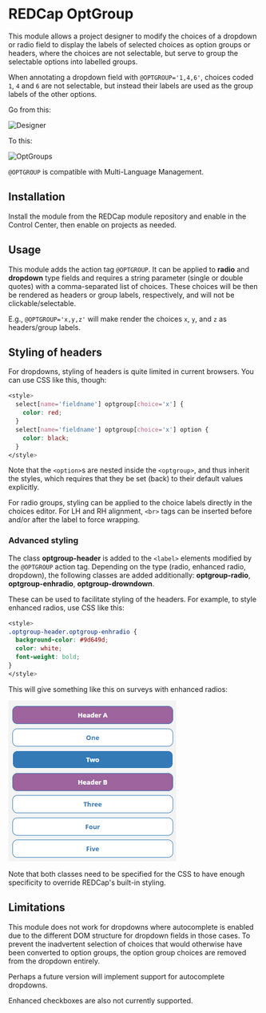 # REDCap OptGroup

This module allows a project designer to modify the choices of a dropdown or radio field to display the labels of selected choices as option groups or headers, where the choices are not selectable, but serve to group the selectable options into labelled groups.

When annotating a dropdown field with `@OPTGROUP='1,4,6'`, choices coded `1`, `4` and `6` are not selectable, but instead their labels are used as the group labels of the other options.

Go from this:

![Designer](img/designer.png)

To this:

![OptGroups](img/optgroup.png)

`@OPTGROUP` is compatible with Multi-Language Management.

## Installation

Install the module from the REDCap module repository and enable in the Control Center, then enable on projects as needed.

## Usage

This module adds the action tag `@OPTGROUP`. It can be applied to **radio** and **dropdown** type fields and requires a string parameter (single or double quotes) with a comma-separated list of choices. These choices will be then be rendered as headers or group labels, respectively, and will not be clickable/selectable.

E.g., `@OPTGROUP='x,y,z'` will make render the choices `x`, `y`, and `z` as headers/group labels.

## Styling of headers

For dropdowns, styling of headers is quite limited in current browsers. You can use CSS like this, though:
```css
<style>
  select[name='fieldname'] optgroup[choice='x'] {
    color: red;
  }
  select[name='fieldname'] optgroup[choice='x'] option {
    color: black;
  }
</style>
```

Note that the `<option>`s are nested inside the `<optgroup>`, and thus inherit the styles, which requires that they be set (back) to their default values explicitly.

For radio groups, styling can be applied to the choice labels directly in the choices editor. For LH and RH alignment, `<br>` tags can be inserted before and/or after the label to force wrapping.

### Advanced styling

The class **optgroup-header** is added to the `<label>` elements modified by the `@OPTGROUP` action tag. Depending on the type (radio, enhanced radio, dropdown), the following classes are added additionally: **optgroup-radio**, **optgroup-enhradio**, **optgroup-drowndown**.

These can be used to facilitate styling of the headers. For example, to style enhanced radios, use CSS like this:
```css
<style>
.optgroup-header.optgroup-enhradio {
  background-color: #9d649d;
  color: white;
  font-weight: bold;
}
</style>
```
This will give something like this on surveys with enhanced radios:

![Enhanced Radio](img/enhanced-header.png)

Note that both classes need to be specified for the CSS to have enough specificity to override REDCap's built-in styling.


## Limitations

This module does not work for dropdowns where autocomplete is enabled due to the different DOM structure for dropdown fields in those cases. To prevent the inadvertent selection of choices that would otherwise have been converted to option groups, the option group choices are removed from the dropdown entirely.

Perhaps a future version will implement support for autocomplete dropdowns.

Enhanced checkboxes are also not currently supported.
